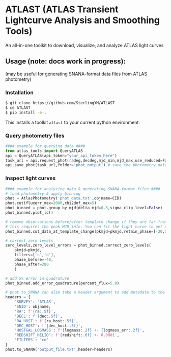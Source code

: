 # ATLAST (ATLAS Transient Lightcurve Analysis and Smoothing Tools)
An all-in-one toolkit to download, visualize, and analyze ATLAS light curves

## Usage (note: docs work in progress):
(may be useful for generating SNANA-format data files from ATLAS photometry)

### Installation
~~~bash
$ git clone https://github.com/SterlingYM/ATLAST
$ cd ATLAST
$ pip install -e .
~~~
This installs a toolkit ```atlast``` to your current python environment.

### Query photometry files
~~~python
#### example for querying data ####
from atlas_tools import QueryATLAS
api = QueryATLAS(api_token="your_api_token_here")
task_url = api.request_phot(radeg,decdeg,mjd_min,mjd_max,use_reduced=False) # request photometry
api.save_phot(task_url,folder='phot_output') # save the photometry data in the phot_output folder
~~~

### Inspect light curves
~~~python
#### example for analyzing data & generating SNANA-format files ####
# load photometry & apply binning
phot = AtlasPhotometry('phot_data.txt',objname=CID)
phot.cut(fluxerr_max=2000,chi2dof_max=5) 
phot_binned = phot.group_by_mjd(delta_mjd=0.5,sigma_clip_level=False)
phot_binned.plot_lc()

# remove observations before/after template change if they are far from the peak
# this requires the peak MJD info. You can fit the light curve to get one
phot_binned.cut_data_at_template_change(pkmjd=pkmjd,retain_phase=[-20,50])

# correct zero levels
zero_levels,zero_level_errors = phot_binned.correct_zero_levels(
    pkmjd=pkmjd,
    filters=['c','o'],
    phase_before=-40,
    phase_after=200
    )

# add 5% error in quadrature
phot_binned.add_error_quadrature(percent_flux=5.0)

# phot.to_SNANA can also take a header argument to add metadata to the output file.
headers = {
    'SURVEY': 'ATLAS',
    'SNID': objname,
    'RA': f'{ra:.5f}',
    'DECL': f'{dec:.5f}',
    'RA_HOST': f'{ra_host:.5f}',
    'DEC_HOST': f'{dec_host:.5f}',
    'HOSTGAL_LOGMASS': f'{logmass:.2f} +- {logmass_err:.2f}',
    'REDSHIFT_HELIO': f'{redshift:.6f} +- 0.0001',
    'FILTERS': 'co'
}
phot.to_SNANA('output_file.txt',header=headers)
